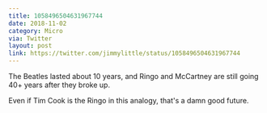 ```yaml
---
title: 1058496504631967744
date: 2018-11-02
category: Micro
via: Twitter
layout: post
link: https://twitter.com/jimmylittle/status/1058496504631967744
---
```

The Beatles lasted about 10 years, and Ringo and McCartney are still going 40+ years after they broke up. 

Even if Tim Cook is the Ringo in this analogy, that's a damn good future.
